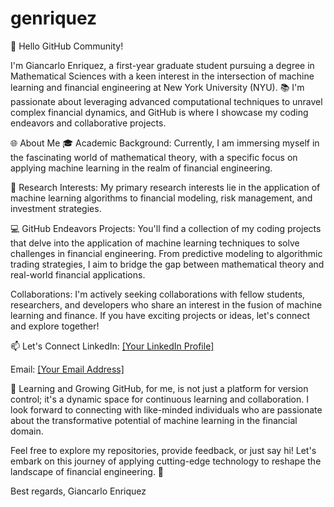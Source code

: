 # genriquez

👋 Hello GitHub Community!

I'm Giancarlo Enriquez, a first-year graduate student pursuing a degree in Mathematical Sciences with a keen interest in the intersection of machine learning and financial engineering at New York University (NYU). 📚 I'm passionate about leveraging advanced computational techniques to unravel complex financial dynamics, and GitHub is where I showcase my coding endeavors and collaborative projects.

🌐 About Me
🎓 Academic Background: Currently, I am immersing myself in the fascinating world of mathematical theory, with a specific focus on applying machine learning in the realm of financial engineering.

🧮 Research Interests: My primary research interests lie in the application of machine learning algorithms to financial modeling, risk management, and investment strategies.

💻 GitHub Endeavors
Projects: You'll find a collection of my coding projects that delve into the application of machine learning techniques to solve challenges in financial engineering. From predictive modeling to algorithmic trading strategies, I aim to bridge the gap between mathematical theory and real-world financial applications.

Collaborations: I'm actively seeking collaborations with fellow students, researchers, and developers who share an interest in the fusion of machine learning and finance. If you have exciting projects or ideas, let's connect and explore together!

📫 Let's Connect
LinkedIn: [[Your LinkedIn Profile]](https://www.linkedin.com/in/giancarloenriquez/)

Email: [[Your Email Address]](giancarlo.enriquez1618@gmail.com) 

🌱 Learning and Growing
GitHub, for me, is not just a platform for version control; it's a dynamic space for continuous learning and collaboration. I look forward to connecting with like-minded individuals who are passionate about the transformative potential of machine learning in the financial domain.

Feel free to explore my repositories, provide feedback, or just say hi! Let's embark on this journey of applying cutting-edge technology to reshape the landscape of financial engineering. 🚀

Best regards,
Giancarlo Enriquez
